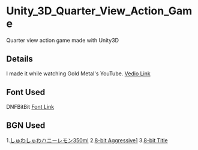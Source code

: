 # Unity_3D_Quarter_View_Action_Game
Quarter view action game made with Unity3D 

## Details
I made it while watching Gold Metal's YouTube.
[Vedio Link](https://www.youtube.com/watch?v=WkMM7Uu2AoA&list=PLO-mt5Iu5TeYkrBzWKuTCl6IUm_bA6BKy)

## Font Used
DNFBitBit
[Font Link](https://df.nexon.com/df/data/font)

## BGN Used
1.[しゅわしゅわハニーレモン350ml](https://dova-s.jp/EN/bgm/play14640.html)
2.[8-bit Aggressive1](https://dova-s.jp/EN/bgm/play1982.html)
3.[8-bit Title](https://dova-s.jp/EN/bgm/play1991.html)
